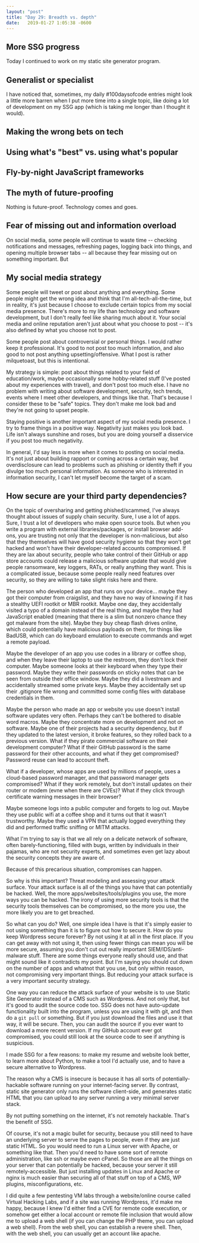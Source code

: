 ```yaml
---
layout: "post"
title: "Day 29: Breadth vs. depth"
date:   2019-01-27 1:05:38 -0600
---
```


## More SSG progress

Today I continued to work on my static site generator program.

## Generalist or specialist

I have noticed that, sometimes, my daily #100daysofcode entries might look a little more barren when I put more time into a single topic, like doing a lot of development on my SSG app (which is taking me longer than I thought it would).

## Making the wrong bets on tech

## Using what's "best" vs. using what's popular

## Fly-by-night JavaScript frameworks

## The myth of future-proofing

Nothing is future-proof. Technology comes and goes.

## Fear of missing out and information overload

On social media, some people will continue to waste time -- checking notifications and messages, refreshing pages, logging back into things, and opening multiple browser tabs -- all because they fear missing out on something important. But 

## My social media strategy

Some people will tweet or post about anything and everything. Some people might get the wrong idea and think that I'm all-tech-all-the-time, but in reality, it's just because I choose to exclude certain topics from my social media presence. There's more to my life than technology and software development, but I don't really feel like sharing much about it. Your social media and online reputation aren't just about what you choose to post -- it's also defined by what you choose not to post. 

Some people post about controversial or personal things. I would rather keep it professional. It's good to not post too much information, and also good to not post anything upsetting/offensive. What I post is rather milquetoast, but this is intentional.

My strategy is simple: post about things related to your field of education/work, maybe occasionally some hobby-related stuff (I've posted about my experiences with travel), and don't post too much else. I have no problem with writing about software development, security, tech trends, events where I meet other developers, and things like that. That's because I consider these to be "safe" topics. They don't make me look bad and they're not going to upset people. 

Staying positive is another important aspect of my social media presence. I try to frame things in a positive way. Negativity just makes you look bad. Life isn't always sunshine and roses, but you are doing yourself a disservice if you post too much negativity.

In general, I'd say less is more when it comes to posting on social media. It's not just about building rapport or coming across a certain way, but overdisclosure can lead to problems such as phishing or identity theft if you divulge too much personal information. As someone who is interested in information security, I can't let myself become the target of a scam.

## How secure are your third party dependencies?

On the topic of oversharing and getting phished/scammed, I've always thought about issues of supply chain security. Sure, I use a lot of apps. Sure, I trust a lot of developers who make open source tools. But when you write a program with external libraries/packages, or install browser add-ons, you are trusting not only that the developer is non-malicious, but also that they themselves will have good security hygiene so that they won't get hacked and won't have their developer-related accounts compromised. If they are lax about security, people who take control of their GitHub or app store accounts could release a malicious software update that would give people ransomware, key loggers, RATs, or really anything they want. This is a complicated issue, because some people really need features over security, so they are willing to take slight risks here and there.

The person who developed an app that runs on your device... maybe they got their computer from craigslist, and they have no way of knowing if it has a stealthy UEFI rootkit or MBR rootkit. Maybe one day, they accidentally visited a typo of a domain instead of the real thing, and maybe they had JavaScript enabled (meaning that there is a slim but nonzero chance they got malware from the site). Maybe they buy cheap flash drives online, which could potentially have malicious payloads on them, for things like BadUSB, which can do keyboard emulation to execute commands and wget a remote payload. 

Maybe the developer of an app you use codes in a library or coffee shop, and when they leave their laptop to use the restroom, they don't lock their computer. Maybe someone looks at their keyboard when they type their password. Maybe they write their passwords on sticky notes that can be seen from outside their office window. Maybe they did a livestream and accidentally streamed some private keys. Maybe they accidentally set up their .gitignore file wrong and committed some config files with database credentials in them.

Maybe the person who made an app or website you use doesn't install software updates very often. Perhaps they can't be bothered to disable word macros. Maybe they concentrate more on development and not on software. Maybe one of their projects had a security dependency, but if they updated to the latest version, it broke features, so they rolled back to a previous version. What if they pirate commercial software on their development computer? What if their GitHub password is the same password for their other accounts, and what if they get compromised? Password reuse can lead to account theft. 

What if a developer, whose apps are used by millions of people, uses a cloud-based password manager, and that password manager gets compromised? What if they work remotely, but don't install updates on their router or modem (evne when there are CVEs)? What if they click through certificate warning messages in their browser? 

Maybe someone logs into a public computer and forgets to log out. Maybe they use public wifi at a coffee shop and it turns out that it wasn't trustworthy. Maybe they used a VPN that actually logged everything they did and performed traffic sniffing or MITM attacks. 

What I'm trying to say is that we all rely on a delicate network of software, often barely-functioning, filled with bugs, written by individuals in their pajamas, who are not security experts, and sometimes even get lazy about the security concepts they are aware of. 

Because of this precarious situation, compromises can happen.

So why is this important? Threat modeling and assessing your attack surface. Your attack surface is all of the things you have that can potentially be hacked. Well, the more apps/websites/tools/plugins you use, the more ways you can be hacked. The irony of using more security tools is that the security tools themselves can be compromised, so the more you use, the more likely you are to get breached. 

So what can you do? Well, one simple idea I have is that it's simply easier to not using something than it is to figure out how to secure it. How do you keep Wordpress secure forever? By not using it at all in the first place. If you can get away with not using it, then using fewer things can mean you will be more secure, assuming you don't cut out really important SIEM/IDS/anti-malware stuff. There are some things everyone really should use, and that might sound like it contradicts my point. But I'm saying you should cut down on the number of apps and whatnot that you use, but only within reason, not compromising very important things. But reducing your attack surface is a very important security strategy. 

One way you can reduce the attack surface of your website is to use Static Site Generator instead of a CMS such as Wordpress. And not only that, but it's good to audit the source code too. SSG does not have auto-update functionality built into the program, unless you are using it with git, and then do a ```git pull``` or something. But if you just download the files and use it that way, it will be secure. Then, you can audit the source if you ever want to download a more recent version. If my GitHub account ever got compromised, you could still look at the source code to see if anything is suspicious. 

I made SSG for a few reasons: to make my resume and website look better, to learn more about Python, to make a tool I'd actually use, and to have a secure alternative to Wordpress. 

The reason why a CMS is insecure is because it has all sorts of potentially-hackable software running on your internet-facing server. By contrast, static site generator only runs the software client-side, and generates static HTML that you can upload to any server running a very minimal server stack. 

By not putting something on the internet, it's not remotely hackable. That's the benefit of SSG.

Of course, it's not a magic bullet for security, because you still need to have an underlying server to serve the pages to people, even if they are just static HTML. So you would need to run a Linux server with Apache, or something like that. Then you'd need to have some sort of remote administration, like ssh or maybe even cPanel. So those are all the things on your server that can potentially be hacked, because your server it still remotely-accessible. But just installing updates in Linux and Apache or nginx is much easier than securing all of that stuff on top of a CMS, WP plugins, misconfigurations, etc.

I did quite a few pentesting VM labs through a website/online course called Virtual Hacking Labs, and if a site was running Wordpress, it'd make me happy, because I knew I'd either find a CVE for remote code execution, or somehow get either a local account or remote file inclusion that would allow me to upload a web shell (if you can change the PHP theme, you can upload a web shell). From the web shell, you can establish a revere shell. Then, with the web shell, you can usually get an account like apache. 